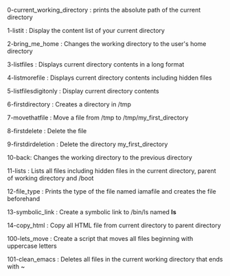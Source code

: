 0-current_working_directory : prints the absolute path of the current directory

1-listit : Display the content list of your current directory

2-bring_me_home : Changes the working directory to the user's home directory

3-listfiles : Displays current directory contents in a long format

4-listmorefile : Displays current directory contents including hidden files

5-listfilesdigitonly : Display current directory contents

6-firstdirectory : Creates a directory in /tmp

7-movethatfile : Move a file from /tmp to /tmp/my_first_directory

8-firstdelete : Delete the file 

9-firstdirdeletion : Delete the directory my_first_directory

10-back: Changes the working directory to the previous directory

11-lists : Lists all files including hidden files in the current directory, parent of working directory and /boot

12-file_type : Prints the type of the file named iamafile and creates the file beforehand

13-symbolic_link : Create a symbolic link to /bin/ls named __ls__

14-copy_html : Copy all HTML file from current directory to parent directory

100-lets_move : Create a script that moves all files beginning with uppercase letters

101-clean_emacs : Deletes all files in the current working directory that ends with ~



